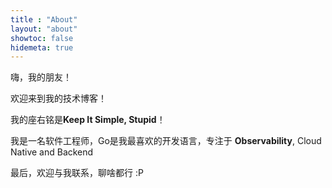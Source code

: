 ```yaml
---
title : "About"
layout: "about"
showtoc: false
hidemeta: true
---
```


嗨，我的朋友！

欢迎来到我的技术博客！

我的座右铭是**Keep It Simple, Stupid**！


我是一名软件工程师，Go是我最喜欢的开发语言，专注于 **Observability**, Cloud Native and Backend

最后，欢迎与我联系，聊啥都行 :P

